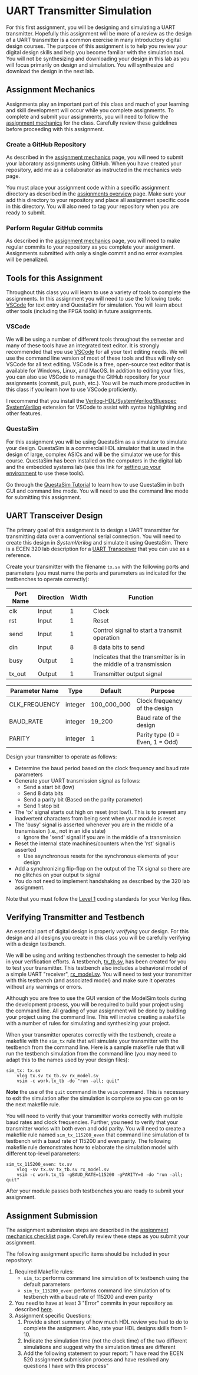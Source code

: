 # UART Transmitter Simulation

For this first assignment, you will be designing and simulating a UART transmitter.
Hopefully this assignment will be more of a review as the design of a UART transmitter is a common exercise in many introductory digital design courses.
The purpose of this assignment is to help you review your digital design skills and help you become familiar with the simulation tool.
You will not be synthesizing and downloading your design in this lab as you will focus primarily on design and simulation. 
You will synthesize and download the design in the next lab.

## Assignment Mechanics

Assignments play an important part of this class and much of your learning and skill development will occur while you complete assignments.
To complete and submit your assignments, you will need to follow the [assignment mechanics](../resources/assignment_mechanics.md) for the class.
Carefully review these guidelines before proceeding with this assignment.

### Create a GitHub Repository

As described in the [assignment mechanics](../resources/assignment_mechanics.md#github) page, you will need to submit your laboratory assignments using GitHub. 
When you have created your repository, add me as a collaborator as instructed in the mechanics web page.

You must place your assignment code within a specific assignment directory as described in the [assignments overview](../Readme.md) page.
Make sure your add this directory to your repository and place all assignment specific code in this directory.
You will also need to tag your repository when you are ready to submit.

### Perform Regular GitHub commits

As described in the [assignment mechanics](../resources/assignment_mechanics.md#github-commits) page, you will need to make regular commits to your repository as you complete your assignment.
Assignments submitted with only a single commit and no error examples will be penalized.

## Tools for this Assignment

Throughout this class you will learn to use a variety of tools to complete the assignments.
In this assignment you will need to use the following tools: [VSCode](https://code.visualstudio.com/) for text entry and QuestaSim for simulation.
You will learn about other tools (including the FPGA tools) in future assignments.

### VSCode

We will be using a number of different tools throughout the semester and many of these tools have an integrated text editor.
It is strongly recommended that you use [VSCode](https://code.visualstudio.com/) for all your text editing needs.
We will use the command line version of most of these tools and thus will rely on VSCode for all text editing.
VSCode is a free, open-source text editor that is available for Windows, Linux, and MacOS.
In addition to editing your files, you can also use VSCode to manage the GitHub repository for your assignments (commit, pull, push, etc.).
You will be much more productive in this class if you learn how to use VSCode proficiently.

I recommend that you install the [Verilog-HDL/SystemVerilog/Bluespec SystemVerilog](https://marketplace.visualstudio.com/items?itemName=mshr-h.VerilogHDL) extension for VSCode to assist with syntax highlighting and other features.

### QuestaSim

For this assignment you will be using QuestaSim as a simulator to simulate your design.
QuestaSim is a commercial HDL simulator that is used in the design of large, complex ASICs and will be the simulator we use for this course.
QuestaSim has been installed on the computers in the digital lab and the embedded systems lab (see this link for [setting up your environment](../resources/tools.md#questasim-setup) to use these tools).

Go through the [QuestaSim Tutorial](../resources/questa_tutorial.md) to learn how to use QuestaSim in both GUI and command line mode.
You will need to use the command line mode for submitting this assignment.

## UART Transceiver Design

The primary goal of this assignment is to design a UART transmitter for transmitting data over a conventional serial connection.
You will need to create this design in *SystemVerilog* and simulate it using QuestaSim.
There is a ECEN 320 lab description for a [UART Transceiver](https://byu-cpe.github.io/ecen320/labs/lab-09/) that you can use as a reference.

Create your transmitter with the filename `tx.sv` with the following ports and parameters (you must name the ports and parameters as indicated for the testbenches to operate correctly):

| Port Name | Direction | Width | Function |
| ---- | ---- | ---- | ---- |
| clk | Input | 1 | Clock |
| rst | Input | 1 | Reset |
| send | Input | 1 | Control signal to start a transmit operation |
| din | Input | 8 | 8 data bits to send |
| busy | Output | 1 | Indicates that the transmitter is in the middle of a transmission |
| tx_out | Output | 1 | Transmitter output signal |

| Parameter Name | Type | Default | Purpose |
| ---- | ---- | ---- | ---- |
| CLK_FREQUENCY | integer | 100_000_000 | Clock frequency of the design |
| BAUD_RATE | integer | 19_200 | Baud rate of the design |
| PARITY | integer | 1 | Parity type (0 = Even, 1 = Odd) |

Design your transmitter to operate as follows:
* Determine the baud period based on the clock frequency and baud rate parameters
* Generate your UART transmission signal as follows:
  * Send a start bit (low)
  * Send 8 data bits
  * Send a parity bit (Based on the parity parameter)
  * Send 1 stop bit
* The 'tx' signal starts out high on reset (not low!). This is to prevent any inadvertent characters from being sent when your module is reset
* The 'busy' signal is asserted whenever you are in the middle of a transmission (i.e., not in an idle state)
  * Ignore the 'send' signal if you are in the middle of a transmission
* Reset the internal state machines/counters when the 'rst' signal is asserted
  * Use asynchronous resets for the synchronous elements of your design
* Add a synchronizing flip-flop on the output of the TX signal so there are no glitches on your output tx signal
* You do not need to implement handshaking as described by the 320 lab assignment.

Note that you must follow the [Level 1](../resources/coding_standard.md#level_1) coding standards for your Verilog files.

## Verifying Transmitter and Testbench

An essential part of digital design is properly _verifying_ your design.
For this design and all designs you create in this class you will be carefully verifying with a design testbench.
<!--
TCL command tutorial?

You may want to simulate your design using a `.tcl` file during the early stages of your design process.
There are tutorials for using TCL on the 320 page [here](https://byu-cpe.github.io/ecen320/tutorials/lab_03/04_tcl_tutorial/) and [here](https://byu-cpe.github.io/ecen320/tutorials/lab_04/00_tcl_tutorial_2/).
Note that you are not required to simulate with `.tcl` files and such files will not be graded as part of this assignment.
-->
We will be using and writing testbenches through the semester to help aid in your verification efforts.
A testbench, [tx_tb.sv](./tx_tb.sv), has been created for you to test your transmitter.
This testbench also includes a behavioral model of a simple UART "receiver", [rx_model.sv](./rx_modelsv).
You will need to test your transmitter with this testbench (and associated model) and make sure it operates without any warnings or errors.

Although you are free to use the GUI version of the ModelSim tools during the development process, you will be required to build your project using the command line.
All grading of your assignment will be done by building your project using the command line. 
This will involve creating a `makefile` with a number of rules for simulating and synthesizing your project.
<!--
A resource page with instructions for using the Vivado [command line](../resources/vivado_command_line.md) is available for you.
-->
When your transmitter operates correctly with the testbench, create a makefile with the `sim_tx` rule that will simulate your transmitter with the testbench from the command line.
Here is a sample makefile rule that will run the testbench simulation from the command line (you may need to adapt this to the names used by your design files):
```
sim_tx: tx.sv
    vlog tx.sv tx_tb.sv rx_model.sv
    vsim -c work.tx_tb -do "run -all; quit"
```
**Note** the use of the `quit` command in the `vsim` command.
This is necessary to exit the simulation after the simulation is complete so you can go on to the next makefile rule.

You will need to verify that your transmitter works correctly with multiple baud rates and clock frequencies.
Further, you need to verify that your transmitter works with both even and odd parity.
You will need to create a makefile rule named `sim_tx_115200_even` that command line simulation of tx testbench with a baud rate of 115200 and even parity.
The following makefile rule demonstrates how to elaborate the simulation model with different top-level parameters:

```
sim_tx_115200_even: tx.sv
    vlog -sv tx.sv tx_tb.sv rx_model.sv
    vsim -c work.tx_tb -gBAUD_RATE=115200 -gPARITY=0 -do "run -all; quit"
```

After your module passes both testbenches you are ready to submit your assignment.

## Assignment Submission

The assignment submission steps are described in the [assignment mechanics checklist](../resources/assignment_mechanics.md#assignment-submission-checklist) page.
Carefully review these steps as you submit your assignment.

The following assignment specific items should be included in your repository:

1. Required Makefile rules:
    * `sim_tx`: performs command line simulation of tx testbench using the default parameters
    * `sim_tx_115200_even`: performs command line simulation of tx testbench with a baud rate of 115200 and even parity
1. You need to have at least 3 "Error" commits in your repository as described [here](../resources/assignment_mechanics.md#github-commits).
2. Assignment specific Questions:
    1. Provide a short summary of how much HDL review you had to do to complete the assignment. Also, rate your HDL designs skills from 1-10.
    2. Indicate the simulation time (not the clock time) of the two different simulations and suggest why the simulation times are different
    3. Add the following statement to your report: "I have read the ECEN 520 assignment submission process and have resolved any questions I have with this process"

<!-- Notes:
- General note for all assignments: Make the repoprt format more clear and instruct the students to leave the question headings so it is easier to grade. Perhaps give an example in this first assignment so they know what is expected. Remove the "suggestion 1"
  - Tell them I will penalize on spelling mistakes. Use a simple spell checker (VS code has one)

- Need to help people learn how to use the GUI simulator. They just tried using the command line only. (Maybe a tutorial on how to use the GUI simulator?)
- Need to have a way for the testbench to generate an error when there is a problem so the python file catches the error.
- Modify the testbench to include a function (compute parity) so the students have an example of how to use a function (when they do this for the receiver testbench)
- In the testbench, change the din regularly during a transmission to catch students who are not latching the din value on the signal.
- Need to clarify that you need a reset for your always_ff blocks
- Indicate that you can't use udnerscores in your makefile (.e., -gBAUD_RATE=115_200 won't work)
- Clean up testbench so that it serves as a good example for the students to use for the receiver testbench
  - Put all the internal signals together and label rather than splitting them up by the parameters.
  - Use an "error count" variable and incremenet the error when erorrs occur. Use this in a print statement at the end of the testbench. (demonstrate error counting)
-->